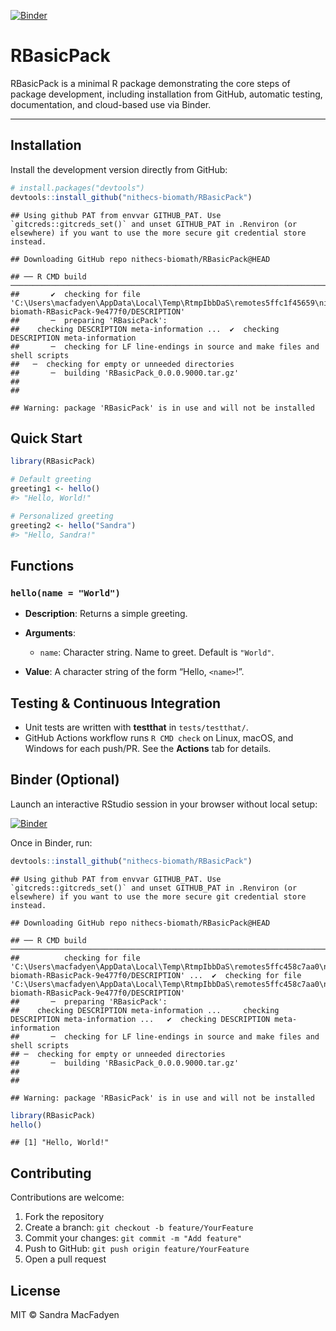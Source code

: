 
[![Binder](https://mybinder.org/badge_logo.svg)](https://mybinder.org/v2/gh/nithecs-biomath/RBasicPack/master?urlpath=rstudio)

# RBasicPack

RBasicPack is a minimal R package demonstrating the core steps of
package development, including installation from GitHub, automatic
testing, documentation, and cloud-based use via Binder.

------------------------------------------------------------------------

## Installation

Install the development version directly from GitHub:

``` r
# install.packages("devtools")
devtools::install_github("nithecs-biomath/RBasicPack")
```

    ## Using github PAT from envvar GITHUB_PAT. Use `gitcreds::gitcreds_set()` and unset GITHUB_PAT in .Renviron (or elsewhere) if you want to use the more secure git credential store instead.

    ## Downloading GitHub repo nithecs-biomath/RBasicPack@HEAD

    ## ── R CMD build ────────────────────────────────────────────────────────────────────────────
    ##       ✔  checking for file 'C:\Users\macfadyen\AppData\Local\Temp\RtmpIbbDaS\remotes5ffc1f45659\nithecs-biomath-RBasicPack-9e477f0/DESCRIPTION'
    ##       ─  preparing 'RBasicPack':
    ##    checking DESCRIPTION meta-information ...  ✔  checking DESCRIPTION meta-information
    ##       ─  checking for LF line-endings in source and make files and shell scripts
    ##   ─  checking for empty or unneeded directories
    ##       ─  building 'RBasicPack_0.0.0.9000.tar.gz'
    ##      
    ## 

    ## Warning: package 'RBasicPack' is in use and will not be installed

## Quick Start

``` r
library(RBasicPack)

# Default greeting
greeting1 <- hello()
#> "Hello, World!"

# Personalized greeting
greeting2 <- hello("Sandra")
#> "Hello, Sandra!"
```

## Functions

### `hello(name = "World")`

- **Description**: Returns a simple greeting.

- **Arguments**:

  - `name`: Character string. Name to greet. Default is `"World"`.

- **Value**: A character string of the form “Hello, `<name>`!”.

## Testing & Continuous Integration

- Unit tests are written with **testthat** in `tests/testthat/`.
- GitHub Actions workflow runs `R CMD check` on Linux, macOS, and
  Windows for each push/PR. See the **Actions** tab for details.

## Binder (Optional)

Launch an interactive RStudio session in your browser without local
setup:

[![Binder](https://mybinder.org/badge_logo.svg)](https://mybinder.org/v2/gh/nithecs-biomath/RBasicPack/master?urlpath=rstudio)

Once in Binder, run:

``` r
devtools::install_github("nithecs-biomath/RBasicPack")
```

    ## Using github PAT from envvar GITHUB_PAT. Use `gitcreds::gitcreds_set()` and unset GITHUB_PAT in .Renviron (or elsewhere) if you want to use the more secure git credential store instead.

    ## Downloading GitHub repo nithecs-biomath/RBasicPack@HEAD

    ## ── R CMD build ────────────────────────────────────────────────────────────────────────────
    ##          checking for file 'C:\Users\macfadyen\AppData\Local\Temp\RtmpIbbDaS\remotes5ffc458c7aa0\nithecs-biomath-RBasicPack-9e477f0/DESCRIPTION' ...  ✔  checking for file 'C:\Users\macfadyen\AppData\Local\Temp\RtmpIbbDaS\remotes5ffc458c7aa0\nithecs-biomath-RBasicPack-9e477f0/DESCRIPTION'
    ##       ─  preparing 'RBasicPack':
    ##    checking DESCRIPTION meta-information ...     checking DESCRIPTION meta-information ...   ✔  checking DESCRIPTION meta-information
    ##       ─  checking for LF line-endings in source and make files and shell scripts
    ## ─  checking for empty or unneeded directories
    ##       ─  building 'RBasicPack_0.0.0.9000.tar.gz'
    ##      
    ## 

    ## Warning: package 'RBasicPack' is in use and will not be installed

``` r
library(RBasicPack)
hello()
```

    ## [1] "Hello, World!"

## Contributing

Contributions are welcome:

1.  Fork the repository
2.  Create a branch: `git checkout -b feature/YourFeature`
3.  Commit your changes: `git commit -m "Add feature"`
4.  Push to GitHub: `git push origin feature/YourFeature`
5.  Open a pull request

## License

MIT © Sandra MacFadyen
